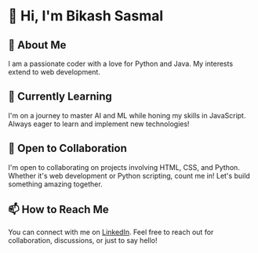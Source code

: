 # 👋 Hi, I'm Bikash Sasmal

## 👀 About Me
I am a passionate coder with a love for Python and Java. My interests extend to web development.

## 🌱 Currently Learning
I'm on a journey to master AI and ML while honing my skills in JavaScript. Always eager to learn and implement new technologies!

## 💞️ Open to Collaboration
I'm open to collaborating on projects involving HTML, CSS, and Python. Whether it's web development or Python scripting, count me in! Let's build something amazing together.

## 📫 How to Reach Me
You can connect with me on [LinkedIn](https://www.linkedin.com/in/bikash-sasmal-088a26278). Feel free to reach out for collaboration, discussions, or just to say hello!

<!-- Feel free to add any other relevant information or customize the sections based on your preferences. -->

<!---
Bikash-Sasmal/Bikash-Sasmal is a ✨ special ✨ repository because its `README.md` (this file) appears on your GitHub profile.
You can click the Preview link to take a look at your changes.
--->
